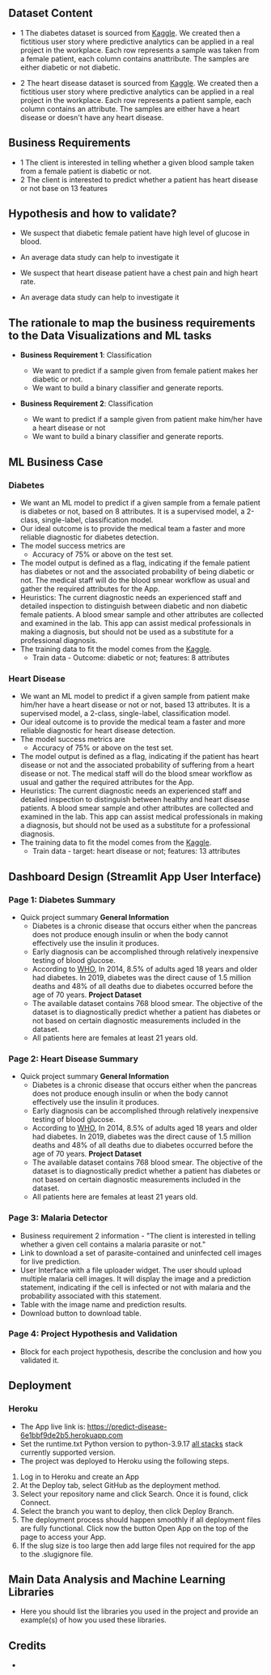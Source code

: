 ## Dataset Content

- 1 The diabetes dataset is sourced from [Kaggle](https://www.kaggle.com/datasets/nancyalaswad90/review). We created then a fictitious user story where predictive analytics can be applied in a real project in the workplace. Each row represents a sample was taken from a female patient, each column contains anattribute. The samples are either diabetic or not diabetic.

- 2 The heart disease dataset is sourced from [Kaggle](https://www.kaggle.com/datasets/cherngs/heart-disease-cleveland-uci). We created then a fictitious user story where predictive analytics can be applied in a real project in the workplace. Each row represents a patient sample, each column contains an attribute. The samples are either have a heart disease or doesn't have any heart disease.


## Business Requirements
- 1 The client is interested in telling whether a given blood sample taken from a female patient is diabetic or not.
- 2 The client is interested to predict whether a patient has heart disease or not base on 13 features


## Hypothesis and how to validate?
* We suspect that diabetic female patient have high level of glucose in blood.
- An average data study can help to investigate it

* We suspect that heart disease patient have a chest pain and high heart rate.
- An average data study can help to investigate it


## The rationale to map the business requirements to the Data Visualizations and ML tasks

- **Business Requirement 1**: Classification
  - We want to predict if a sample given from female patient makes her diabetic or not.
  - We want to build a binary classifier and generate reports.
  
- **Business Requirement 2**: Classification
  - We want to predict if a sample given from patient make him/her have a heart disease or not
  - We want to build a binary classifier and generate reports.


## ML Business Case

### Diabetes

- We want an ML model to predict if a given sample from a female patient is diabetes or not, based on 8 attributes. It is a supervised model, a 2-class, single-label, classification model.
- Our ideal outcome is to provide the medical team a faster and more reliable diagnostic for diabetes detection.
- The model success metrics are
  - Accuracy of 75% or above on the test set.
- The model output is defined as a flag, indicating if the female patient has diabetes or not and the associated probability of being diabetic or not. The medical staff will do the blood smear workflow as usual and gather the required attributes for the App.
- Heuristics: The current diagnostic needs an experienced staff and detailed inspection to distinguish between diabetic and non diabetic female patients. A blood smear sample and other attributes are collected and examined in the lab. This app can assist medical professionals in making a diagnosis, but should not be used as a substitute for a professional diagnosis.
- The training data to fit the model comes from the [Kaggle](https://www.kaggle.com/datasets/nancyalaswad90/review).
  - Train data - Outcome: diabetic or not; features: 8 attributes

### Heart Disease

- We want an ML model to predict if a given sample from patient make him/her have a heart disease or not or not, based 13 attributes. It is a supervised model, a 2-class, single-label, classification model.
- Our ideal outcome is to provide the medical team a faster and more reliable diagnostic for heart disease detection.
- The model success metrics are
  - Accuracy of 75% or above on the test set.
- The model output is defined as a flag, indicating if the patient has heart disease or not and the associated probability of suffering from a heart disease or not. The medical staff will do the blood smear workflow as usual and gather the required attributes for the App.
- Heuristics: The current diagnostic needs an experienced staff and detailed inspection to distinguish between healthy and heart disease patients. A blood smear sample and other attributes are collected and examined in the lab. This app can assist medical professionals in making a diagnosis, but should not be used as a substitute for a professional diagnosis.
- The training data to fit the model comes from the [Kaggle](https://www.kaggle.com/datasets/cherngs/heart-disease-cleveland-uci).
  - Train data - target: heart disease or not; features: 13 attributes


## Dashboard Design (Streamlit App User Interface)

### Page 1: Diabetes Summary

- Quick project summary
    **General Information**
    - Diabetes is a chronic disease that occurs either when the pancreas does not produce enough insulin or when the body cannot effectively use the insulin it produces.
    - Early diagnosis can be accomplished through relatively inexpensive testing of blood glucose.
    - According to [WHO](https://www.who.int/news-room/fact-sheets/detail/malaria), In 2014, 8.5% of adults aged 18 years and older had diabetes. In 2019, diabetes was the direct cause of 1.5 million deaths and 48% of all deaths due to diabetes occurred before the age of 70 years.
    **Project Dataset**
    - The available dataset contains 768 blood smear. The objective of the dataset is to diagnostically predict whether a patient has diabetes or not based on certain diagnostic measurements included in the dataset. 
    - All patients here are females at least 21 years old.

### Page 2: Heart Disease Summary

- Quick project summary
    **General Information**
  - Diabetes is a chronic disease that occurs either when the pancreas does not produce enough insulin or when the body cannot effectively use the insulin it produces.
  - Early diagnosis can be accomplished through relatively inexpensive testing of blood glucose.
  - According to [WHO](https://www.who.int/news-room/fact-sheets/detail/malaria), In 2014, 8.5% of adults aged 18 years and older had diabetes. In 2019, diabetes was the direct cause of 1.5 million deaths and 48% of all deaths due to diabetes occurred before the age of 70 years.
    **Project Dataset**
  - The available dataset contains 768 blood smear. The objective of the dataset is to diagnostically predict whether a patient has diabetes or not based on certain diagnostic measurements included in the dataset.
  - All patients here are females at least 21 years old.

### Page 3: Malaria Detector

- Business requirement 2 information - "The client is interested in telling whether a given cell contains a malaria parasite or not."
- Link to download a set of parasite-contained and uninfected cell images for live prediction.
- User Interface with a file uploader widget. The user should upload multiple malaria cell images. It will display the image and a prediction statement, indicating if the cell is infected or not with malaria and the probability associated with this statement.
- Table with the image name and prediction results.
- Download button to download table.

### Page 4: Project Hypothesis and Validation

- Block for each project hypothesis, describe the conclusion and how you validated it.


## Deployment
### Heroku

* The App live link is: <https://predict-disease-6e1bbf9de2b5.herokuapp.com>
* Set the runtime.txt Python version to python-3.9.17 [all stacks](https://devcenter.heroku.com/articles/python-support#supported-runtimes) stack currently supported version.
* The project was deployed to Heroku using the following steps.

1. Log in to Heroku and create an App
2. At the Deploy tab, select GitHub as the deployment method.
3. Select your repository name and click Search. Once it is found, click Connect.
4. Select the branch you want to deploy, then click Deploy Branch.
5. The deployment process should happen smoothly if all deployment files are fully functional. Click now the button Open App on the top of the page to access your App.
6. If the slug size is too large then add large files not required for the app to the .slugignore file.


## Main Data Analysis and Machine Learning Libraries
* Here you should list the libraries you used in the project and provide an example(s) of how you used these libraries.


## Credits 

* 



